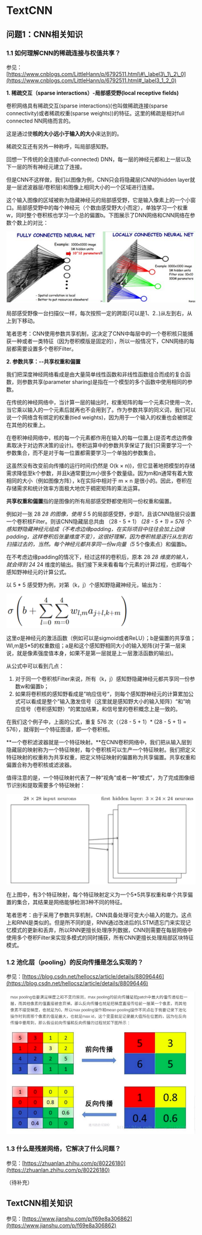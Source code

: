 # TextCNN

## 问题1：CNN相关知识

### 1.1 如何理解CNN的稀疏连接与权值共享？

参见：[https://www.cnblogs.com/LittleHann/p/6792511.html\#\_label3\_1\_2\_0](https://www.cnblogs.com/LittleHann/p/6792511.html#_label3_1_2_0)

**1. 稀疏交互（sparse interactions）-局部感受野\(local receptive fields\)**

卷积网络具有稀疏交互\(sparse interactions\)\(也叫做稀疏连接\(sparse connectivity\)或者稀疏权重\(sparse weights\)\)的特征。这里的稀疏是相对full connected NN网络而言的。

这是通过使**核的大小远小于输入的大小**来达到的。

稀疏交互还有另外一种称呼，叫局部感知野。

回想一下传统的全连接\(full-connected\) DNN，每一层的神经元都和上一层以及下一层的所有神经元建立了连接。

但是CNN不这样做，我们以图像为例，CNN只会将隐藏层\(CNN的hidden layer就是一层滤波器层/卷积层\)和图像上相同大小的一个区域进行连接。

这个输入图像的区域被称为隐藏神经元的局部感受野，它是输入像素上的一个小窗口。局部感受野中的每个神经元（个数由感受野大小而定），单独学习一个权重w，同时整个卷积核也学习一个总的偏置b。下图展示了DNN网络和CNN网络在参数个数上的对比：

![](https://raw.githubusercontent.com/anxiang1836/FigureBed/master/img/20200130165901.png)

局部感受野像一台扫描仪一样，每次按照一定的跨距\(可以是1、2..\)从左到右，从上到下移动。

笔者思考：CNN使用参数共享机制，这决定了CNN中每层中的一个卷积核只能捕获一种或者一类特征（因为卷积模版是固定的），所以一般情况下，CNN网络的每层都需要设置多个卷积Filter。

**2. 参数共享：--共享权重和偏置**

我们把深度神经网络看成是由大量简单线性函数和非线性函数组合而成的复合函数，则参数共享\(parameter sharing\)是指在一个模型的多个函数中使用相同的参数。

在传统的神经网络中，当计算一层的输出时，权重矩阵的每一个元素只使用一次，当它乘以输入的一个元素后就再也不会用到了。作为参数共享的同义词，我们可以说一个网络含有绑定的权重\(tied weights\)，因为用于一个输入的权重也会被绑定在其他的权重上。

在卷积神经网络中，核的每一个元素都作用在输入的每一位置上\(是否考虑边界像素取决于对边界决策的设计\)。卷积运算中的参数共享保证了我们只需要学习一个参数集合，而不是对于每一位置都需要学习一个单独的参数集合。

这虽然没有改变前向传播的运行时间\(仍然是 O\(k × n\)\)，但它显著地把模型的存储需求降低至k个参数，并且k通常要比m小很多个数量级。因为m和n通常有着大致相同的大小（例如图像方阵），k在实际中相对于 m × n 是很小的。因此，卷积在存储需求和统计效率方面极大地优于稠密矩阵的乘法运算。

**共享权重和偏置**指的是图像的所有局部感受野都使用同一份权重和偏置。

例如对一张 28  _28 的图像，使用 5_  5 的局部感受野，步距1，且该CNN隐层只设置一个卷积核Filter。则该CNN隐藏层总共由 （28 - 5 + 1） _\(28 - 5 + 1\) = 576 个感知野隐藏神经元组成（不考虑边缘padding，在实际项目中往往会加上边缘padding，这样卷积后张量维度不变），这很好理解，因为卷积核是逐行从左到右扫描过去的，当然。每个神经元都共享同一份w向量（5_  5个像素点）和偏置b。

在不考虑边缘padding的情况下，经过这样的卷积后，原本 28  _28 维度的输入，就会得到 24_  24 维度的输出。我们接下来来看看每个元素的计算过程，也即每个感知野神经元的计算公式。

以 5 \* 5 感受野为例，对第（k，j）个感知野隐藏神经元，输出为：

![](https://raw.githubusercontent.com/anxiang1836/FigureBed/master/img/20200130165958.png)

这里σ是神经元的激活函数（例如可以是sigmoid或者ReLU）；b是偏置的共享值；Wl,m是5\*5的权重数组；a是和这个感知野相同大小的输入矩阵\(对于第一层来说，就是像素强度值本身，如果不是第一层就是上一层激活函数的输出\)。

从公式中可以看到几点：

1. 对于同一个卷积核Filter来说，所有（k，j）感知野隐藏神经元都共享同一份参数w和偏置b；
2. 如果将卷积核的感知野看成是”响应信号“，则每个感知野神经元的计算累加公式可以看成是整个”输入激发信号（这里就是感知野大小的输入矩阵）“和”响应信号（卷积感知野）“的累加结果，和信号里的卷积概念上是一致的。

在我们这个例子中，上面的公式，重复 576 次（（28 - 5 + 1）\* \(28 - 5 + 1\) = 576），就得到一个特征图谱，即一个卷积核。

**一个卷积滤波器就是一个特征映射。**在CNN卷积网络中，我们把从输入层到隐藏层的映射称为一个特征映射，每个卷积核可以生产一个特征映射。我们把定义特征映射的权重称为共享权重，把定义特征映射的偏置称为共享偏置。共享权重和偏置合称为卷积核或滤波器。

值得注意的是，一个特征映射代表了一种“视角”或者一种“模式”，为了完成图像细节识别和提取需要多个特征映射：

![](https://raw.githubusercontent.com/anxiang1836/FigureBed/master/img/20200130170244.png)

在上图中，有3个特征映射，每个特征映射定义为一个5\*5共享权重和单个共享偏置的集合，其结果是网络能够检测3种不同的特征。

笔者思考：由于采用了参数共享机制，CNN具备处理可变大小输入的能力。这点上和RNN是类似的。但是所不同的是，RNN通过改进后的LSTM遗忘门来实现记忆模式的更新和丢弃，所以RNN更擅长处理序列数据，CNN则需要在每层网络中使用多个卷积Filter来实现多模式的同时捕获，所有CNN更擅长处理局部区块特征模式。

### 1.2 池化层（pooling）的反向传播是怎么实现的？

参见：[https://blog.csdn.net/hellocsz/article/details/88096446](https://blog.csdn.net/hellocsz/article/details/88096446)

![](https://raw.githubusercontent.com/anxiang1836/FigureBed/master/img/20200130170358.png)

### 1.3 什么是残差网络，它解决了什么问题？

参见：[https://zhuanlan.zhihu.com/p/80226180](https://zhuanlan.zhihu.com/p/80226180)

（待补充）

## TextCNN相关知识

参见：[https://www.jianshu.com/p/f69e8a306862](https://www.jianshu.com/p/f69e8a306862)

